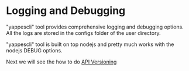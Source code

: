 Logging and Debugging
=====================

"yappescli" tool provides comprehensive logging and debugging options.
All the logs are stored in the configs folder of the user directory.

"yappescli" tool is built on top nodejs and pretty much works with the
nodejs DEBUG options.

Next we will see the how to do [API Versioning](../Versions/versions.md)
